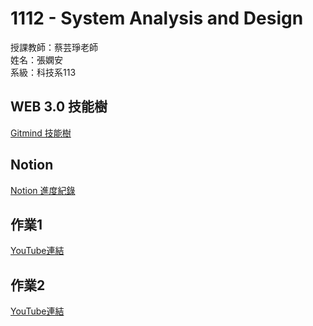 # 1112 - System Analysis and Design 
授課教師：蔡芸琤老師  
姓名：張嫻安  
系級：科技系113

## WEB 3.0 技能樹
[Gitmind 技能樹](https://gitmind.com/app/docs/ml1hlgg3)

## Notion
[Notion 進度紀錄](https://pricey-arch-e14.notion.site/SAD-eda77d94e15c475d8ae7c8cfe7c91bda)

<!-- 
## 說明
1. Blockchain Knowledge
* https://www.coursera.org/learn/introduction-blockchain-technologies#syllabus

### DApps
Decentralized applications are software applications that run on a blockchain network that offers greater security, transparency, and decentralization. Built on decentralized infrastructure means that they are not controlled by a single entity or organization, but rather by a network of nodes that work together to maintain the blockchain. It is designed to provide users with greater control over their data and assets, as well as increasing security and transparency. They can be used for a wide range of purposes, including financial services, gaming, social networking, and more.


### Cryptocurrency Wallet
Cryptocurrency wallet allows users to interact with the dApp, make transactions, and store their digital assets. The blockchain network that will be used for dApp development is Ethereum.

2. DApps Development
* https://www.coursera.org/learn/decentralized-apps-on-blockchain#syllabus
-->

## 作業1
[YouTube連結](https://youtu.be/TMauw5cIRKA)

## 作業2
[YouTube連結](https://youtu.be/QTLVBG_MgvA)
